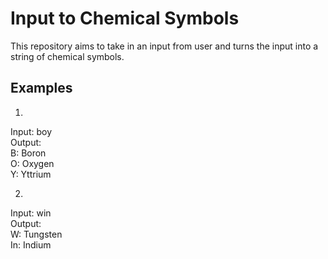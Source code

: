 # Input to Chemical Symbols

This repository aims to take in an input from user and turns the input into a string of chemical symbols.

## Examples
1. 
Input: boy <br>
Output: <br>
B: Boron <br>
O: Oxygen <br>
Y: Yttrium <br>

2. 
Input: win <br>
Output: <br>
W: Tungsten <br>
In: Indium <br>